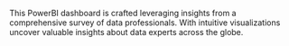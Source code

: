 This PowerBI dashboard is crafted leveraging insights from a comprehensive survey of data professionals. With intuitive visualizations uncover valuable insights about data experts across the globe.
